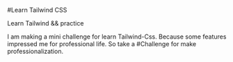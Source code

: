 #Learn Tailwind CSS


Learn Tailwind && practice

I am making a mini challenge for learn Tailwind-Css. Because some features impressed me for professional life. So take a #Challenge for make professionalization.
